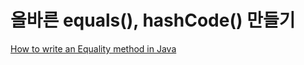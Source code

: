 # 올바른 equals(), hashCode() 만들기
[How to write an Equality method in Java](https://www.artima.com/lejava/articles/equality.html)

